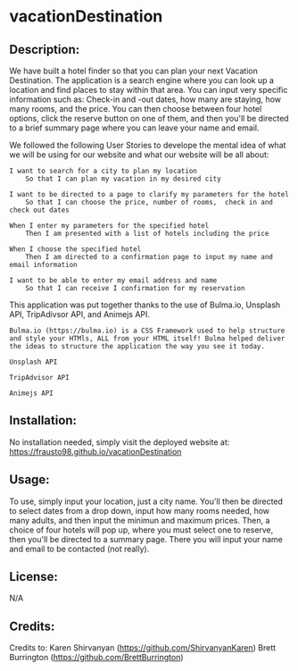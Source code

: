 # vacationDestination

## Description:
We have built a hotel finder so that you can plan your next Vacation Destination. The application is a search engine where you can look up a location and find places to stay within that area. You can input very specific information such as: Check-in and -out dates, how many are staying, how many rooms, and the price. You can then choose between four hotel options, click the reserve button on one of them, and then you'll be directed to a brief summary page where you can leave your name and email.

We followed the following User Stories to develope the mental idea of what we will be using for our website and what our website will be all about:

    I want to search for a city to plan my location
        So that I can plan my vacation in my desired city

    I want to be directed to a page to clarify my parameters for the hotel
        So that I can choose the price, number of rooms,  check in and check out dates

    When I enter my parameters for the specified hotel
        Then I am presented with a list of hotels including the price

    When I choose the specified hotel
        Then I am directed to a confirmation page to input my name and email information

    I want to be able to enter my email address and name
        So that I can receive I confirmation for my reservation



This application was put together thanks to the use of Bulma.io, Unsplash API, TripAdivsor API, and Animejs API.

    Bulma.io (https://bulma.io) is a CSS Framework used to help structure and style your HTMls, ALL from your HTML itself! Bulma helped deliver the ideas to structure the application the way you see it today.

    Unsplash API

    TripAdvisor API

    Animejs API

## Installation:
No installation needed, simply visit the deployed website at: https://frausto98.github.io/vacationDestination

## Usage:
To use, simply input your location, just a city name. You'll then be directed to select dates from a drop down, input how many rooms needed, how many adults, and then input the minimun and maximum prices. Then, a choice of four hotels will pop up, where you must select one to reserve, then you'll be directed to a summary page. There you will input your name and email to be contacted (not really).

## License:
N/A

## Credits:
Credits to:
    Karen Shirvanyan (https://github.com/ShirvanyanKaren)
    Brett Burrington (https://github.com/BrettBurrington)